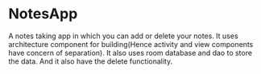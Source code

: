 # NotesApp
A notes taking app in which you can add or delete your notes.
It uses architecture component for building(Hence activity and view components have concern of separation). It also uses room database and dao to store the data.
And it also have the delete functionality.
